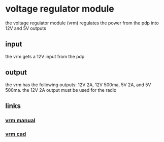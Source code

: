 # voltage regulator module

the voltage regulator module (vrm) regulates the power from the pdp into 12V and 5V outputs

## input

the vrm gets a 12V input from the pdp

## output

the vrm has the following outputs: 12V 2A, 12V 500ma, 5V 2A, and 5V 500ma. the 12V 2A output must be used for the radio

## links

### [vrm manual](http://www.ctr-electronics.com/VRM%20User's%20Guide.pdf)
### [vrm cad](http://www.ctr-electronics.com/downloads/cad/VRM_CAD.zip)